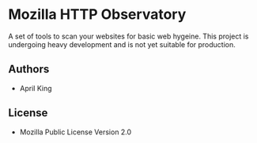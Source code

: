 # Mozilla HTTP Observatory

A set of tools to scan your websites for basic web hygeine. This project is undergoing heavy development and is not yet suitable for production.

## Authors

* April King

## License

* Mozilla Public License Version 2.0